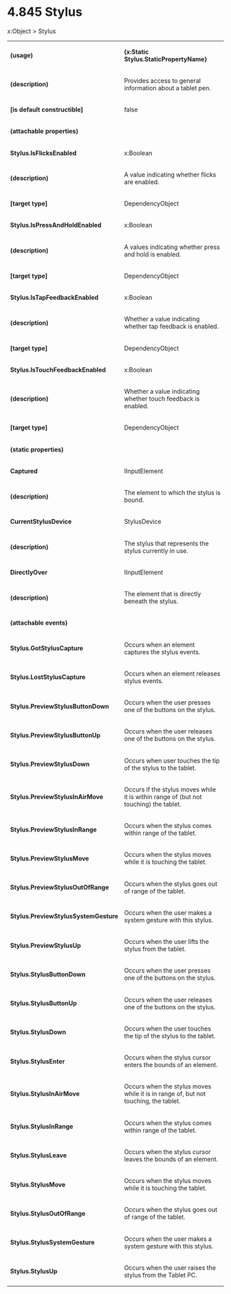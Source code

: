 <html dir="LTR" xmlns:mshelp="http://msdn.microsoft.com/mshelp" xmlns:ddue="http://ddue.schemas.microsoft.com/authoring/2003/5" xmlns:xlink="http://www.w3.org/1999/xlink" xmlns:tool="http://www.microsoft.com/tooltip"><body><input type="hidden" id="userDataCache" class="userDataStyle"><input type="hidden" id="hiddenScrollOffset"><img id="dropDownImage" style="display:none; height:0; width:0;" src="../local/drpdown.gif"><img id="dropDownHoverImage" style="display:none; height:0; width:0;" src="../local/drpdown_orange.gif"><img id="collapseImage" style="display:none; height:0; width:0;" src="../local/collapse.gif"><img id="expandImage" style="display:none; height:0; width:0;" src="../local/exp.gif"><img id="collapseAllImage" style="display:none; height:0; width:0;" src="../local/collall.gif"><img id="expandAllImage" style="display:none; height:0; width:0;" src="../local/expall.gif"><img id="copyImage" style="display:none; height:0; width:0;" src="../local/copycode.gif"><img id="copyHoverImage" style="display:none; height:0; width:0;" src="../local/copycodeHighlight.gif"><div id="header"><h1 class="heading">4.845 Stylus</h1></div><div id="mainSection"><div id="mainBody"><div id="allHistory" class="saveHistory" onsave="saveAll()" onload="loadAll()"></div>




<p xmlns:wsd="http://wsdev.schemas.microsoft.com/authoring/2008/2" xmlns:msxsl="urn:schemas-microsoft-com:xslt" xmlns:script="urn:script" xmlns:build="urn:build">
<div id="sectionSection0" class="section" name="collapseableSection"><content xmlns="http://ddue.schemas.microsoft.com/authoring/2003/5" xmlns:wsd="http://wsdev.schemas.microsoft.com/authoring/2008/2" xmlns:msxsl="urn:schemas-microsoft-com:xslt" xmlns:script="urn:script" xmlns:build="urn:build">
				</content></div><div id="sectionSection1" class="section" name="collapseableSection"><content xmlns="http://ddue.schemas.microsoft.com/authoring/2003/5" xmlns:wsd="http://wsdev.schemas.microsoft.com/authoring/2008/2" xmlns:msxsl="urn:schemas-microsoft-com:xslt" xmlns:script="urn:script" xmlns:build="urn:build">
					<p xmlns="">
						<mshelp:link keywords="32151b2e-6b09-45cd-afba-003da191b81a" tabindex="0">x:Object</mshelp:link> &gt; Stylus</p>
					<p xmlns=""><b></b></p><table class="ProtocolAuthoredTable" xmlns=""><tr>
								<td>
									<p>
										<b>(usage)</b>
									</p>
								</td>
								<td>
									<p>
										<b>{x:Static Stylus.StaticPropertyName}</b>
									</p>
								</td>
							</tr><tr>
							<td>
								<p>
									<b>(description)</b>
								</p>
							</td>
							<td>
								<p>Provides access to general information about a tablet pen.</p>
							</td>
						</tr><tr>
							<td>
								<p>
									<b>[is default constructible]</b>
								</p>
							</td>
							<td>
								<p>false</p>
							</td>
						</tr><tr>
							<td>
								<p>
									<b>(attachable properties)</b>
								</p>
							</td>
							<td>
							</td>
						</tr><tr>
							<td>
								<p>
									<b>Stylus.IsFlicksEnabled</b>
								</p>
							</td>
							<td>
								<p>
									<mshelp:link keywords="934eeeff-1802-4c73-8f40-1d34cbec94e5" tabindex="0">x:Boolean</mshelp:link>
								</p>
							</td>
						</tr><tr>
							<td>
								<p>
									<b>(description)</b>
								</p>
							</td>
							<td>
								<p>A value indicating whether flicks are enabled.</p>
							</td>
						</tr><tr>
							<td>
								<p>
									<b>[target type]</b>
								</p>
							</td>
							<td>
								<p>
									<mshelp:link keywords="35952578-1b00-44af-ab0a-4726a2e04bd8" tabindex="0">DependencyObject</mshelp:link>
								</p>
							</td>
						</tr><tr>
							<td>
								<p>
									<b>Stylus.IsPressAndHoldEnabled</b>
								</p>
							</td>
							<td>
								<p>
									<mshelp:link keywords="934eeeff-1802-4c73-8f40-1d34cbec94e5" tabindex="0">x:Boolean</mshelp:link>
								</p>
							</td>
						</tr><tr>
							<td>
								<p>
									<b>(description)</b>
								</p>
							</td>
							<td>
								<p>A values indicating whether press and hold is enabled.</p>
							</td>
						</tr><tr>
							<td>
								<p>
									<b>[target type]</b>
								</p>
							</td>
							<td>
								<p>
									<mshelp:link keywords="35952578-1b00-44af-ab0a-4726a2e04bd8" tabindex="0">DependencyObject</mshelp:link>
								</p>
							</td>
						</tr><tr>
							<td>
								<p>
									<b>Stylus.IsTapFeedbackEnabled</b>
								</p>
							</td>
							<td>
								<p>
									<mshelp:link keywords="934eeeff-1802-4c73-8f40-1d34cbec94e5" tabindex="0">x:Boolean</mshelp:link>
								</p>
							</td>
						</tr><tr>
							<td>
								<p>
									<b>(description)</b>
								</p>
							</td>
							<td>
								<p>Whether a value indicating whether tap feedback is enabled.</p>
							</td>
						</tr><tr>
							<td>
								<p>
									<b>[target type]</b>
								</p>
							</td>
							<td>
								<p>
									<mshelp:link keywords="35952578-1b00-44af-ab0a-4726a2e04bd8" tabindex="0">DependencyObject</mshelp:link>
								</p>
							</td>
						</tr><tr>
							<td>
								<p>
									<b>Stylus.IsTouchFeedbackEnabled</b>
								</p>
							</td>
							<td>
								<p>
									<mshelp:link keywords="934eeeff-1802-4c73-8f40-1d34cbec94e5" tabindex="0">x:Boolean</mshelp:link>
								</p>
							</td>
						</tr><tr>
							<td>
								<p>
									<b>(description)</b>
								</p>
							</td>
							<td>
								<p>Whether a value indicating whether touch feedback is enabled.</p>
							</td>
						</tr><tr>
							<td>
								<p>
									<b>[target type]</b>
								</p>
							</td>
							<td>
								<p>
									<mshelp:link keywords="35952578-1b00-44af-ab0a-4726a2e04bd8" tabindex="0">DependencyObject</mshelp:link>
								</p>
							</td>
						</tr><tr>
							<td>
								<p>
									<b>(static properties)</b>
								</p>
							</td>
							<td>
							</td>
						</tr><tr>
							<td>
								<p>
									<b>Captured</b>
								</p>
							</td>
							<td>
								<p>
									<mshelp:link keywords="b848a29c-a29a-467f-9f8b-ea1cdf410d12" tabindex="0">IInputElement</mshelp:link>
								</p>
							</td>
						</tr><tr>
							<td>
								<p>
									<b>(description)</b>
								</p>
							</td>
							<td>
								<p>The element to which the stylus is bound.</p>
							</td>
						</tr><tr>
							<td>
								<p>
									<b>CurrentStylusDevice</b>
								</p>
							</td>
							<td>
								<p>StylusDevice</p>
							</td>
						</tr><tr>
							<td>
								<p>
									<b>(description)</b>
								</p>
							</td>
							<td>
								<p>The stylus that represents the stylus currently in use.</p>
							</td>
						</tr><tr>
							<td>
								<p>
									<b>DirectlyOver</b>
								</p>
							</td>
							<td>
								<p>
									<mshelp:link keywords="b848a29c-a29a-467f-9f8b-ea1cdf410d12" tabindex="0">IInputElement</mshelp:link>
								</p>
							</td>
						</tr><tr>
							<td>
								<p>
									<b>(description)</b>
								</p>
							</td>
							<td>
								<p>The element that is directly beneath the stylus.</p>
							</td>
						</tr><tr>
							<td>
								<p>
									<b>(attachable events)</b>
								</p>
							</td>
							<td>
							</td>
						</tr><tr>
							<td>
								<p>
									<b>Stylus.GotStylusCapture</b>
								</p>
							</td>
							<td>
								<p>Occurs when an element captures the stylus events.</p>
							</td>
						</tr><tr>
							<td>
								<p>
									<b>Stylus.LostStylusCapture</b>
								</p>
							</td>
							<td>
								<p>Occurs when an element releases stylus events.</p>
							</td>
						</tr><tr>
							<td>
								<p>
									<b>Stylus.PreviewStylusButtonDown</b>
								</p>
							</td>
							<td>
								<p>Occurs when the user presses one of the buttons on the stylus.</p>
							</td>
						</tr><tr>
							<td>
								<p>
									<b>Stylus.PreviewStylusButtonUp</b>
								</p>
							</td>
							<td>
								<p>Occurs when the user releases one of the buttons on the stylus.</p>
							</td>
						</tr><tr>
							<td>
								<p>
									<b>Stylus.PreviewStylusDown</b>
								</p>
							</td>
							<td>
								<p>Occurs when user touches the tip of the stylus to the tablet.</p>
							</td>
						</tr><tr>
							<td>
								<p>
									<b>Stylus.PreviewStylusInAirMove</b>
								</p>
							</td>
							<td>
								<p>Occurs if the stylus moves while it is within range of (but not touching) the tablet.</p>
							</td>
						</tr><tr>
							<td>
								<p>
									<b>Stylus.PreviewStylusInRange</b>
								</p>
							</td>
							<td>
								<p>Occurs when the stylus comes within range of the tablet.</p>
							</td>
						</tr><tr>
							<td>
								<p>
									<b>Stylus.PreviewStylusMove</b>
								</p>
							</td>
							<td>
								<p>Occurs when the stylus moves while it is touching the tablet.</p>
							</td>
						</tr><tr>
							<td>
								<p>
									<b>Stylus.PreviewStylusOutOfRange</b>
								</p>
							</td>
							<td>
								<p>Occurs when the stylus goes out of range of the tablet.</p>
							</td>
						</tr><tr>
							<td>
								<p>
									<b>Stylus.PreviewStylusSystemGesture</b>
								</p>
							</td>
							<td>
								<p>Occurs when the user makes a system gesture with this stylus.</p>
							</td>
						</tr><tr>
							<td>
								<p>
									<b>Stylus.PreviewStylusUp</b>
								</p>
							</td>
							<td>
								<p>Occurs when the user lifts the stylus from the tablet.</p>
							</td>
						</tr><tr>
							<td>
								<p>
									<b>Stylus.StylusButtonDown</b>
								</p>
							</td>
							<td>
								<p>Occurs when the user presses one of the buttons on the stylus.</p>
							</td>
						</tr><tr>
							<td>
								<p>
									<b>Stylus.StylusButtonUp</b>
								</p>
							</td>
							<td>
								<p>Occurs when the user releases one of the buttons on the stylus.</p>
							</td>
						</tr><tr>
							<td>
								<p>
									<b>Stylus.StylusDown</b>
								</p>
							</td>
							<td>
								<p>Occurs when the user touches the tip of the stylus to the tablet.</p>
							</td>
						</tr><tr>
							<td>
								<p>
									<b>Stylus.StylusEnter</b>
								</p>
							</td>
							<td>
								<p>Occurs when the stylus cursor enters the bounds of an element.</p>
							</td>
						</tr><tr>
							<td>
								<p>
									<b>Stylus.StylusInAirMove</b>
								</p>
							</td>
							<td>
								<p>Occurs when the stylus moves while it is in range of, but not touching, the tablet.</p>
							</td>
						</tr><tr>
							<td>
								<p>
									<b>Stylus.StylusInRange</b>
								</p>
							</td>
							<td>
								<p>Occurs when the stylus comes within range of the tablet.</p>
							</td>
						</tr><tr>
							<td>
								<p>
									<b>Stylus.StylusLeave</b>
								</p>
							</td>
							<td>
								<p>Occurs when the stylus cursor leaves the bounds of an element.</p>
							</td>
						</tr><tr>
							<td>
								<p>
									<b>Stylus.StylusMove</b>
								</p>
							</td>
							<td>
								<p>Occurs when the stylus moves while it is touching the tablet.</p>
							</td>
						</tr><tr>
							<td>
								<p>
									<b>Stylus.StylusOutOfRange</b>
								</p>
							</td>
							<td>
								<p>Occurs when the stylus goes out of range of the tablet.</p>
							</td>
						</tr><tr>
							<td>
								<p>
									<b>Stylus.StylusSystemGesture</b>
								</p>
							</td>
							<td>
								<p>Occurs when the user makes a system gesture with this stylus.</p>
							</td>
						</tr><tr>
							<td>
								<p>
									<b>Stylus.StylusUp</b>
								</p>
							</td>
							<td>
								<p>Occurs when the user raises the stylus from the Tablet PC.</p>
							</td>
						</tr></table>
				</content></div><!--[if gte IE 5]>
			<tool:tip element="languageFilterToolTip" avoidmouse="false"/>
		<![endif]--></div><a name="feedback"></a><span></span></div></body></html>
